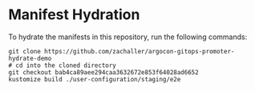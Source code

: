 # Manifest Hydration

To hydrate the manifests in this repository, run the following commands:

```shell
git clone https://github.com/zachaller/argocon-gitops-promoter-hydrate-demo
# cd into the cloned directory
git checkout bab4ca89aee294caa3632672e853f64028ad6652
kustomize build ./user-configuration/staging/e2e
```
